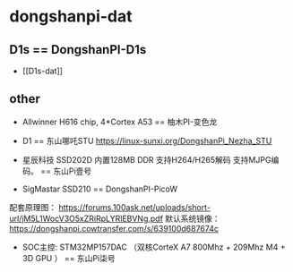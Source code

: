 
# dongshanpi-dat

## D1s == DongshanPI-D1s

- [[D1s-dat]]

## other 


- Allwinner H616 chip, 4*Cortex A53 == 柚木PI-变色龙

- D1 == 东山哪吒STU
https://linux-sunxi.org/DongshanPi_Nezha_STU

- 星辰科技 SSD202D 内置128MB DDR 支持H264/H265解码 支持MJPG编码。 == 东山Pi壹号
- SigMastar SSD210 == DongshanPI-PicoW

配套原理图： https://forums.100ask.net/uploads/short-url/jM5L1WocV3O5xZRiRpLYRlEBVNg.pdf
默认系统镜像： https://dongshanpi.cowtransfer.com/s/639100d687674c


- SOC主控: STM32MP157DAC （双核CorteX A7 800Mhz + 209Mhz M4 + 3D GPU ） == 东山Pi柒号

